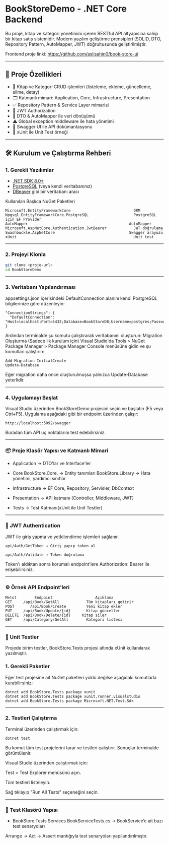 #  BookStoreDemo - .NET Core Backend

Bu proje, kitap ve kategori yönetimini içeren RESTful API altyapısına sahip bir kitap satış sistemidir. Modern yazılım geliştirme prensipleri (SOLID, DTO, Repository Pattern, AutoMapper, JWT) doğrultusunda geliştirilmiştir.

Frontend proje linki: https://github.com/aslisahin0/book-store-ui

---

## 🚀 Proje Özellikleri

- 📘 Kitap ve Kategori CRUD işlemleri (listeleme, ekleme, güncelleme, silme, detay)
- 🗂️ Katmanlı mimari: Application, Core, Infrastructure, Presentation
- ✅ Repository Pattern & Service Layer mimarisi
- 🔐 JWT Authorization
- 🔄 DTO & AutoMapper ile veri dönüşümü
- ⚠️ Global exception middleware ile hata yönetimi
- 📑 Swagger UI ile API dokümantasyonu
- 📑 xUnit ile Unit Test örneği

---

## 🛠️ Kurulum ve Çalıştırma Rehberi

### 1. Gerekli Yazılımlar

- [.NET SDK 8.0+](https://dotnet.microsoft.com/download)
- [PostgreSQL](https://www.postgresql.org/download/) (veya kendi veritabanınız)
- [DBeaver](https://dbeaver.io/) gibi bir veritabanı aracı

Kullanılan Başlıca NuGet Paketleri
```
Microsoft.EntityFrameworkCore	                         ORM
Npgsql.EntityFrameworkCore.PostgreSQL	                 PostgreSQL için EF Provider
AutoMapper                                             AutoMapper
Microsoft.AspNetCore.Authentication.JwtBearer	         JWT doğrulama
Swashbuckle.AspNetCore	                               Swagger arayüzü
xUnit	                                                 Unit test
```
---

### 2. Projeyi Klonla

```bash
git clone <proje-url>
cd BookStoreDemo
```
---

### 3. Veritabanı Yapılandırması
appsettings.json içerisindeki DefaultConnection alanını kendi PostgreSQL bilgilerinize göre düzenleyin:
```
"ConnectionStrings": {
  "DefaultConnection": "Host=localhost;Port=5432;Database=BookStoreDB;Username=postgres;Password=1234"
}
```

Ardından terminalde şu komutu çalıştırarak veritabanını oluşturun:
Migration Oluşturma (Sadece ilk kurulum için)
Visual Studio'da Tools > NuGet Package Manager > Package Manager Console menüsüne gidin ve şu komutları çalıştırın:
```
Add-Migration InitialCreate
Update-Database
```
Eğer migration daha önce oluşturulmuşsa yalnızca Update-Database yeterlidir.

---

### 4. Uygulamayı Başlat

Visual Studio üzerinden BookStoreDemo projesini seçin ve başlatın (F5 veya Ctrl+F5).
Uygulama aşağıdaki gibi bir endpoint üzerinden çalışır:
```
http://localhost:5092/swagger
```
Buradan tüm API uç noktalarını test edebilirsiniz.

---

### 📦  Proje Klasör Yapısı ve Katmanlı Mimari

- Application        → DTO'lar ve Interface'ler

- Core
 BookStore.Core.     → Entity tanımları
 BookStore.Library   → Hata yönetimi, yardımcı sınıflar

- Infrastructure    → EF Core, Repository, Servisler, DbContext

- Presentation      → API katmanı (Controller, Middleware, JWT)

- Tests            → Test Katmanı(xUnit ile Unit Testler)  
---

### 🔐 JWT Authentication
JWT ile giriş yapma ve yetkilendirme işlemleri sağlanır.
```
api/Auth/GetToken → Giriş yapıp token al

api/Auth/Validate → Token doğrulama
```
Token'ı aldıktan sonra korumalı endpoint'lere Authorization: Bearer <token> ile erişebilirsiniz.

---

### ⚙️ Örnek API Endpoint’leri
```
Metot	     Endpoint	                Açıklama
GET	    /api/Book/GetAll	        Tüm kitapları getirir
POST	   /api/Book/Create	        Yeni kitap ekler
PUT	    /api/Book/Update/{id}	    Kitap günceller
DELETE	/api/Book/Delete/{id} 	  Kitap siler
GET    	/api/Category/GetAll	    Kategori listesi
```
---

### 🧪 Unit Testler
Projede birim testler, BookStore.Tests projesi altında xUnit kullanılarak yazılmıştır.

### 1. Gerekli Paketler
Eğer test projesine ait NuGet paketleri yüklü değilse aşağıdaki komutlarla kurabilirsiniz:

```
dotnet add BookStore.Tests package xunit
dotnet add BookStore.Tests package xunit.runner.visualstudio
dotnet add BookStore.Tests package Microsoft.NET.Test.Sdk
```
---

### 2. Testleri Çalıştırma
Terminal üzerinden çalıştırmak için:

```
dotnet test
```
Bu komut tüm test projelerini tarar ve testleri çalıştırır. Sonuçlar terminalde görüntülenir.

Visual Studio üzerinden çalıştırmak için:

Test > Test Explorer menüsünü açın.

Tüm testleri listeleyin.

Sağ tıklayıp "Run All Tests" seçeneğini seçin.

---

### 📁 Test Klasörü Yapısı

- BookStore.Tests
Services
 BookServiceTests.cs  → BookService’e ait bazı test senaryoları
    
Arrange → Act → Assert mantığıyla test senaryoları yapılandırılmıştır.

